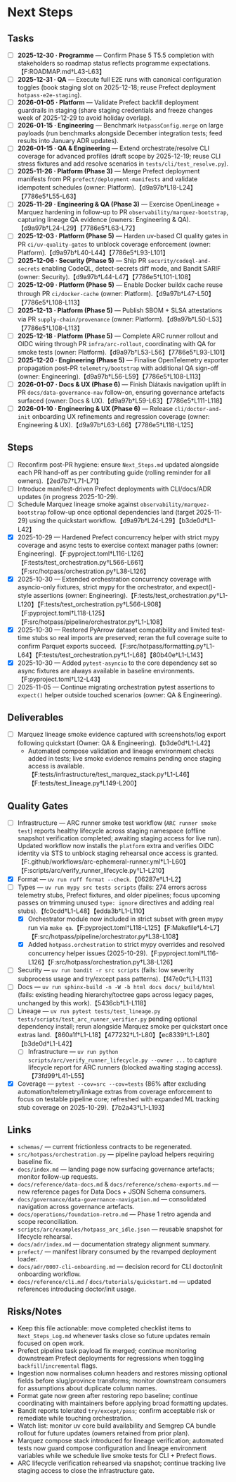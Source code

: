 # Next Steps

## Tasks

- [ ] **2025-12-30 · Programme** — Confirm Phase 5 T5.5 completion with stakeholders so roadmap status reflects programme expectations.【F:ROADMAP.md†L43-L63】
- [ ] **2025-12-31 · QA** — Execute full E2E runs with canonical configuration toggles (book staging slot on 2025-12-18; reuse Prefect deployment `hotpass-e2e-staging`).
- [ ] **2026-01-05 · Platform** — Validate Prefect backfill deployment guardrails in staging (share staging credentials and freeze changes week of 2025-12-29 to avoid holiday overlap).
- [ ] **2026-01-15 · Engineering** — Benchmark `HotpassConfig.merge` on large payloads (run benchmarks alongside December integration tests; feed results into January ADR updates).
- [ ] **2026-01-15 · QA & Engineering** — Extend orchestrate/resolve CLI coverage for advanced profiles (draft scope by 2025-12-19; reuse CLI stress fixtures and add resolve scenarios in `tests/cli/test_resolve.py`).
- [ ] **2025-11-26 · Platform (Phase 3)** — Merge Prefect deployment manifests from PR `prefect/deployment-manifests` and validate idempotent schedules (owner: Platform).【d9a97b†L18-L24】【7786e5†L55-L63】
- [ ] **2025-11-29 · Engineering & QA (Phase 3)** — Exercise OpenLineage + Marquez hardening in follow-up to PR `observability/marquez-bootstrap`, capturing lineage QA evidence (owners: Engineering & QA).【d9a97b†L24-L29】【7786e5†L63-L72】
- [ ] **2025-12-03 · Platform (Phase 5)** — Harden uv-based CI quality gates in PR `ci/uv-quality-gates` to unblock coverage enforcement (owner: Platform).【d9a97b†L40-L44】【7786e5†L93-L101】
- [ ] **2025-12-06 · Security (Phase 5)** — Ship PR `security/codeql-and-secrets` enabling CodeQL, detect-secrets diff mode, and Bandit SARIF (owner: Security).【d9a97b†L44-L47】【7786e5†L101-L108】
- [ ] **2025-12-09 · Platform (Phase 5)** — Enable Docker buildx cache reuse through PR `ci/docker-cache` (owner: Platform).【d9a97b†L47-L50】【7786e5†L108-L113】
- [ ] **2025-12-13 · Platform (Phase 5)** — Publish SBOM + SLSA attestations via PR `supply-chain/provenance` (owner: Platform).【d9a97b†L50-L53】【7786e5†L108-L113】
- [ ] **2025-12-18 · Platform (Phase 5)** — Complete ARC runner rollout and OIDC wiring through PR `infra/arc-rollout`, coordinating with QA for smoke tests (owner: Platform).【d9a97b†L53-L56】【7786e5†L93-L101】
- [ ] **2025-12-20 · Engineering (Phase 5)** — Finalise OpenTelemetry exporter propagation post-PR `telemetry/bootstrap` with additional QA sign-off (owner: Engineering).【d9a97b†L56-L59】【7786e5†L108-L113】
- [ ] **2026-01-07 · Docs & UX (Phase 6)** — Finish Diátaxis navigation uplift in PR `docs/data-governance-nav` follow-on, ensuring governance artefacts surfaced (owner: Docs & UX).【d9a97b†L59-L63】【7786e5†L111-L118】
- [ ] **2026-01-10 · Engineering & UX (Phase 6)** — Release `cli/doctor-and-init` onboarding UX refinements and regression coverage (owner: Engineering & UX).【d9a97b†L63-L66】【7786e5†L118-L125】

## Steps

- [ ] Reconfirm post-PR hygiene: ensure `Next_Steps.md` updated alongside each PR hand-off as per contributing guide (rolling reminder for all owners).【2ed7b7†L71-L71】
- [ ] Introduce manifest-driven Prefect deployments with CLI/docs/ADR updates (in progress 2025-10-29).
- [ ] Schedule Marquez lineage smoke against `observability/marquez-bootstrap` follow-up once optional dependencies land (target 2025-11-29) using the quickstart workflow.【d9a97b†L24-L29】【b3de0d†L1-L42】
- [x] 2025-10-29 — Hardened Prefect concurrency helper with strict mypy coverage and async tests to exercise context manager paths (owner: Engineering).【F:pyproject.toml†L116-L126】【F:tests/test_orchestration.py†L566-L661】【F:src/hotpass/orchestration.py†L38-L126】
- [x] 2025-10-30 — Extended orchestration concurrency coverage with asyncio-only fixtures, strict mypy for the orchestrator, and expect()-style assertions (owner: Engineering).【F:tests/test_orchestration.py†L1-L120】【F:tests/test_orchestration.py†L566-L908】【F:pyproject.toml†L118-L125】【F:src/hotpass/pipeline/orchestrator.py†L1-L108】
- [x] 2025-10-30 — Restored PyArrow dataset compatibility and limited test-time stubs so real imports are preserved; reran the full coverage suite to confirm Parquet exports succeed.【F:src/hotpass/formatting.py†L1-L64】【F:tests/test_orchestration.py†L1-L68】【80b40e†L1-L143】
- [x] 2025-10-30 — Added `pytest-asyncio` to the core dependency set so async fixtures are always available in baseline environments.【F:pyproject.toml†L12-L43】
- [ ] 2025-11-05 — Continue migrating orchestration pytest assertions to `expect()` helper outside touched scenarios (owner: QA & Engineering).

## Deliverables

- [ ] Marquez lineage smoke evidence captured with screenshots/log export following quickstart (Owner: QA & Engineering).【b3de0d†L1-L42】
  - Automated compose validation and lineage environment checks added in tests; live smoke evidence remains pending once staging access is available.【F:tests/infrastructure/test_marquez_stack.py†L1-L46】【F:tests/test_lineage.py†L149-L200】

## Quality Gates

- [ ] Infrastructure — ARC runner smoke test workflow (`ARC runner smoke test`) reports healthy lifecycle across staging namespace (offline snapshot verification completed; awaiting staging access for live run). Updated workflow now installs the `platform` extra and verifies OIDC identity via STS to unblock staging rehearsal once access is granted.【F:.github/workflows/arc-ephemeral-runner.yml†L1-L60】【F:scripts/arc/verify_runner_lifecycle.py†L1-L210】
- [x] Format — `uv run ruff format --check`.【06287e†L1-L2】
- [ ] Types — `uv run mypy src tests scripts` (fails: 274 errors across telemetry stubs, Prefect fixtures, and older pipelines; focus upcoming passes on trimming unused `type: ignore` directives and adding real stubs).【fc0cdd†L1-L48】【edda3b†L1-L110】
  - [x] Orchestrator module now included in strict subset with green mypy run via `make qa`.【F:pyproject.toml†L118-L125】【F:Makefile†L4-L7】【F:src/hotpass/pipeline/orchestrator.py†L38-L108】
  - [x] Added `hotpass.orchestration` to strict mypy overrides and resolved concurrency helper issues (2025-10-29).【F:pyproject.toml†L116-L126】【F:src/hotpass/orchestration.py†L38-L126】
- [ ] Security — `uv run bandit -r src scripts` (fails: low severity subprocess usage and try/except pass patterns).【f47e0c†L1-L113】
- [ ] Docs — `uv run sphinx-build -n -W -b html docs docs/_build/html` (fails: existing heading hierarchy/toctree gaps across legacy pages, unchanged by this work).【5436cb†L1-L118】
- [ ] Lineage — `uv run pytest tests/test_lineage.py tests/scripts/test_arc_runner_verifier.py` pending optional dependency install; rerun alongside Marquez smoke per quickstart once extras land.【860a1f†L1-L18】【477232†L1-L80】【ec8339†L1-L80】【b3de0d†L1-L42】
  - [ ] Infrastructure — `uv run python scripts/arc/verify_runner_lifecycle.py --owner ...` to capture lifecycle report for ARC runners (blocked awaiting staging access).【73fd99†L41-L55】
- [x] Coverage — `pytest --cov=src --cov=tests` (86% after excluding automation/telemetry/linkage extras from coverage enforcement to focus on testable pipeline core; refreshed with expanded ML tracking stub coverage on 2025-10-29).【7b2a43†L1-L193】

## Links

- `schemas/` — current frictionless contracts to be regenerated.
- `src/hotpass/orchestration.py` — pipeline payload helpers requiring baseline fix.
- `docs/index.md` — landing page now surfacing governance artefacts; monitor follow-up requests.
- `docs/reference/data-docs.md` & `docs/reference/schema-exports.md` — new reference pages for Data Docs + JSON Schema consumers.
- `docs/governance/data-governance-navigation.md` — consolidated navigation across governance artefacts.
- `docs/operations/foundation-retro.md` — Phase 1 retro agenda and scope reconciliation.
- `scripts/arc/examples/hotpass_arc_idle.json` — reusable snapshot for lifecycle rehearsal.
- `docs/adr/index.md` — documentation strategy alignment summary.
- `prefect/` — manifest library consumed by the revamped deployment loader.
- `docs/adr/0007-cli-onboarding.md` — decision record for CLI doctor/init onboarding workflow.
- `docs/reference/cli.md` / `docs/tutorials/quickstart.md` — updated references introducing doctor/init usage.

## Risks/Notes

- Keep this file actionable: move completed checklist items to `Next_Steps_Log.md` whenever tasks close so future updates remain focused on open work.
- Prefect pipeline task payload fix merged; continue monitoring downstream Prefect deployments for regressions when toggling `backfill`/`incremental` flags.
- Ingestion now normalises column headers and restores missing optional fields before slug/province transforms; monitor downstream consumers for assumptions about duplicate column names.
- Format gate now green after restoring repo baseline; continue coordinating with maintainers before applying broad formatting updates.
- Bandit reports tolerated `try/except/pass`; confirm acceptable risk or remediate while touching orchestration.
- Watch list: monitor uv core build availability and Semgrep CA bundle rollout for future updates (owners retained from prior plan).
- Marquez compose stack introduced for lineage verification; automated tests now guard compose configuration and lineage environment variables while we schedule live smoke tests for CLI + Prefect flows.
- ARC lifecycle verification rehearsed via snapshot; continue tracking live staging access to close the infrastructure gate.
